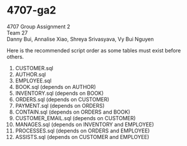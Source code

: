 # 4707-ga2
4707 Group Assignment 2 <br>
Team 27 <br>
Danny Bui, Annalise Xiao, Shreya Srivasyava, Vy Bui Nguyen <br>

Here is the recommended script order as some tables must exist before others. <br>
1. CUSTOMER.sql <br>
2. AUTHOR.sql <br>
3. EMPLOYEE.sql <br>
4. BOOK.sql (depends on AUTHOR) <br>
5. INVENTORY.sql (depends on BOOK) <br>
6. ORDERS.sql (depends on CUSTOMER) <br>
7. PAYMENT.sql (depends on ORDERS) <br>
8. CONTAIN.sql (depends on ORDERS and BOOK) <br>
9. CUSTOMER_EMAIL.sql (depends on CUSTOMER) <br>
10. MANAGES.sql (depends on INVENTORY and EMPLOYEE) <br>
11. PROCESSES.sql (depends on ORDERS and EMPLOYEE) <br>
12. ASSISTS.sql (depends on CUSTOMER and EMPLOYEE) <br>
